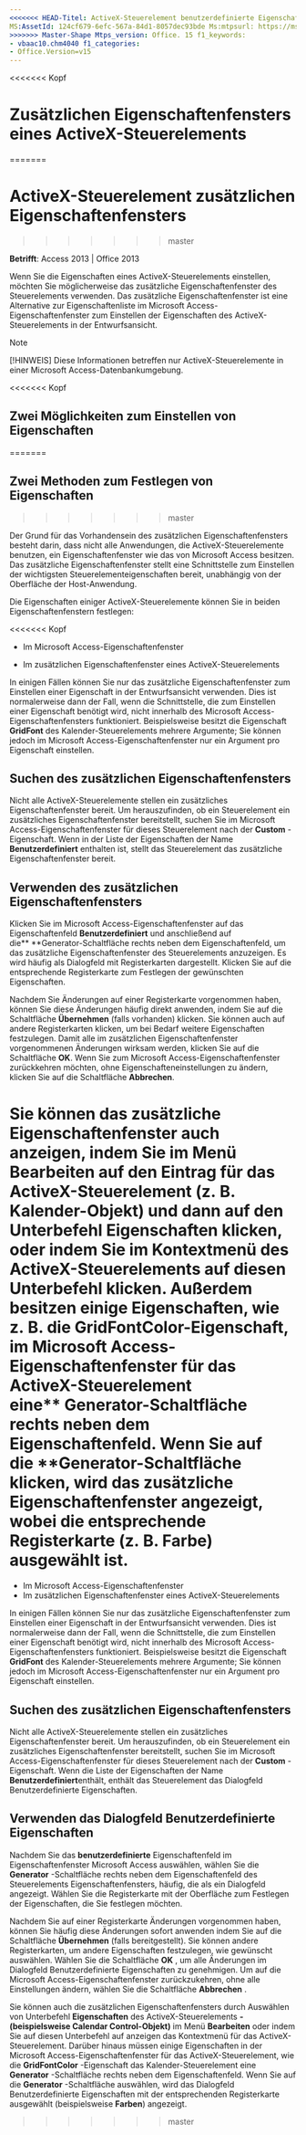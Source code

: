 ```yaml
---
<<<<<<< HEAD-Titel: ActiveX-Steuerelement benutzerdefinierte Eigenschaften Dialogfeld Feld TOCTitle: ActiveX-Steuerelement im Dialogfeld Eigenschaften für benutzerdefinierte Ms:assetid: 124cf679-6efc-567a-84d1-8057dec93bde Ms:mtpsurl: https://msdn.microsoft.com/library/Ff845396(v=office.15) Ms:contentKeyID: 48543338 MS.Date: 09/18/2015 === Titel: ActiveX-Steuerelement Eigenschaftenfensters TOCTitle: ActiveX-Steuerelement benutzerdefinierte Eigenschaften Dialogfeld im Feld Beschreibung: Diese zusätzlichen Eigenschaftenfensters stellt eine Alternative zur Liste der Eigenschaften in der Microsoft Access Eigenschaftenfenster für das Festlegen von Eigenschaften für ActiveX-Steuerelement in der Entwurfsansicht.
MS:AssetId: 124cf679-6efc-567a-84d1-8057dec93bde Ms:mtpsurl: https://msdn.microsoft.com/library/Ff845396(v=office.15) Ms:contentKeyID: 48543338 ms.date: 10/16/2018
>>>>>>> Master-Shape Mtps_version: Office. 15 f1_keywords:
- vbaac10.chm4040 f1_categories:
- Office.Version=v15
---
```


<<<<<<< Kopf
# <a name="activex-controls-custom-properties-dialog-box"></a>Zusätzlichen Eigenschaftenfensters eines ActiveX-Steuerelements
=======
# <a name="activex-control-custom-properties-dialog-box"></a>ActiveX-Steuerelement zusätzlichen Eigenschaftenfensters
>>>>>>> master

**Betrifft**: Access 2013 | Office 2013

Wenn Sie die Eigenschaften eines ActiveX-Steuerelements einstellen, möchten Sie möglicherweise das zusätzliche Eigenschaftenfenster des Steuerelements verwenden. Das zusätzliche Eigenschaftenfenster ist eine Alternative zur Eigenschaftenliste im Microsoft Access-Eigenschaftenfenster zum Einstellen der Eigenschaften des ActiveX-Steuerelements in der Entwurfsansicht.

> [!NOTE]
> [!HINWEIS] Diese Informationen betreffen nur ActiveX-Steuerelemente in einer Microsoft Access-Datenbankumgebung.

<<<<<<< Kopf


## <a name="two-ways-to-set-properties"></a>Zwei Möglichkeiten zum Einstellen von Eigenschaften
=======
## <a name="two-ways-to-set-properties"></a>Zwei Methoden zum Festlegen von Eigenschaften
>>>>>>> master

Der Grund für das Vorhandensein des zusätzlichen Eigenschaftenfensters besteht darin, dass nicht alle Anwendungen, die ActiveX-Steuerelemente benutzen, ein Eigenschaftenfenster wie das von Microsoft Access besitzen. Das zusätzliche Eigenschaftenfenster stellt eine Schnittstelle zum Einstellen der wichtigsten Steuerelementeigenschaften bereit, unabhängig von der Oberfläche der Host-Anwendung.

Die Eigenschaften einiger ActiveX-Steuerelemente können Sie in beiden Eigenschaftenfenstern festlegen:

<<<<<<< Kopf
  - Im Microsoft Access-Eigenschaftenfenster

  - Im zusätzlichen Eigenschaftenfenster eines ActiveX-Steuerelements

In einigen Fällen können Sie nur das zusätzliche Eigenschaftenfenster zum Einstellen einer Eigenschaft in der Entwurfsansicht verwenden. Dies ist normalerweise dann der Fall, wenn die Schnittstelle, die zum Einstellen einer Eigenschaft benötigt wird, nicht innerhalb des Microsoft Access-Eigenschaftenfensters funktioniert. Beispielsweise besitzt die Eigenschaft **GridFont** des Kalender-Steuerelements mehrere Argumente; Sie können jedoch im Microsoft Access-Eigenschaftenfenster nur ein Argument pro Eigenschaft einstellen.

## <a name="finding-the-custom-properties-dialog-box"></a>Suchen des zusätzlichen Eigenschaftenfensters

Nicht alle ActiveX-Steuerelemente stellen ein zusätzliches Eigenschaftenfenster bereit. Um herauszufinden, ob ein Steuerelement ein zusätzliches Eigenschaftenfenster bereitstellt, suchen Sie im Microsoft Access-Eigenschaftenfenster für dieses Steuerelement nach der **Custom** -Eigenschaft. Wenn in der Liste der Eigenschaften der Name **Benutzerdefiniert** enthalten ist, stellt das Steuerelement das zusätzliche Eigenschaftenfenster bereit.

## <a name="using-the-custom-properties-dialog-box"></a>Verwenden des zusätzlichen Eigenschaftenfensters

Klicken Sie im Microsoft Access-Eigenschaftenfenster auf das Eigenschaftenfeld **Benutzerdefiniert** und anschließend auf die** **Generator-Schaltfläche rechts neben dem Eigenschaftenfeld, um das zusätzliche Eigenschaftenfenster des Steuerelements anzuzeigen. Es wird häufig als Dialogfeld mit Registerkarten dargestellt. Klicken Sie auf die entsprechende Registerkarte zum Festlegen der gewünschten Eigenschaften.

Nachdem Sie Änderungen auf einer Registerkarte vorgenommen haben, können Sie diese Änderungen häufig direkt anwenden, indem Sie auf die Schaltfläche **Übernehmen** (falls vorhanden) klicken. Sie können auch auf andere Registerkarten klicken, um bei Bedarf weitere Eigenschaften festzulegen. Damit alle im zusätzlichen Eigenschaftenfenster vorgenommenen Änderungen wirksam werden, klicken Sie auf die Schaltfläche **OK**. Wenn Sie zum Microsoft Access-Eigenschaftenfenster zurückkehren möchten, ohne Eigenschafteneinstellungen zu ändern, klicken Sie auf die Schaltfläche **Abbrechen**.

Sie können das zusätzliche Eigenschaftenfenster auch anzeigen, indem Sie im Menü **Bearbeiten** auf den Eintrag für das ActiveX-Steuerelement (z. B. **Kalender**-**Objekt**) und dann auf den Unterbefehl **Eigenschaften** klicken, oder indem Sie im Kontextmenü des ActiveX-Steuerelements auf diesen Unterbefehl klicken. Außerdem besitzen einige Eigenschaften, wie z. B. die **GridFontColor**-Eigenschaft, im Microsoft Access-Eigenschaftenfenster für das ActiveX-Steuerelement eine** **Generator-Schaltfläche rechts neben dem Eigenschaftenfeld. Wenn Sie auf die** **Generator-Schaltfläche klicken, wird das zusätzliche Eigenschaftenfenster angezeigt, wobei die entsprechende Registerkarte (z. B. **Farbe**) ausgewählt ist.
=======
- Im Microsoft Access-Eigenschaftenfenster
- Im zusätzlichen Eigenschaftenfenster eines ActiveX-Steuerelements

In einigen Fällen können Sie nur das zusätzliche Eigenschaftenfenster zum Einstellen einer Eigenschaft in der Entwurfsansicht verwenden. Dies ist normalerweise dann der Fall, wenn die Schnittstelle, die zum Einstellen einer Eigenschaft benötigt wird, nicht innerhalb des Microsoft Access-Eigenschaftenfensters funktioniert. Beispielsweise besitzt die Eigenschaft **GridFont** des Kalender-Steuerelements mehrere Argumente; Sie können jedoch im Microsoft Access-Eigenschaftenfenster nur ein Argument pro Eigenschaft einstellen.

## <a name="finding-the-custom-properties-dialog-box"></a>Suchen des zusätzlichen Eigenschaftenfensters

Nicht alle ActiveX-Steuerelemente stellen ein zusätzliches Eigenschaftenfenster bereit. Um herauszufinden, ob ein Steuerelement ein zusätzliches Eigenschaftenfenster bereitstellt, suchen Sie im Microsoft Access-Eigenschaftenfenster für dieses Steuerelement nach der **Custom** -Eigenschaft. Wenn die Liste der Eigenschaften der Name **Benutzerdefiniert**enthält, enthält das Steuerelement das Dialogfeld Benutzerdefinierte Eigenschaften.

## <a name="using-the-custom-properties-dialog-box"></a>Verwenden das Dialogfeld Benutzerdefinierte Eigenschaften

Nachdem Sie das **benutzerdefinierte** Eigenschaftenfeld im Eigenschaftenfenster Microsoft Access auswählen, wählen Sie die **Generator** -Schaltfläche rechts neben dem Eigenschaftenfeld des Steuerelements Eigenschaftenfensters, häufig, die als ein Dialogfeld angezeigt. Wählen Sie die Registerkarte mit der Oberfläche zum Festlegen der Eigenschaften, die Sie festlegen möchten.

Nachdem Sie auf einer Registerkarte Änderungen vorgenommen haben, können Sie häufig diese Änderungen sofort anwenden indem Sie auf die Schaltfläche **Übernehmen** (falls bereitgestellt). Sie können andere Registerkarten, um andere Eigenschaften festzulegen, wie gewünscht auswählen. Wählen Sie die Schaltfläche **OK** , um alle Änderungen im Dialogfeld Benutzerdefinierte Eigenschaften zu genehmigen. Um auf die Microsoft Access-Eigenschaftenfenster zurückzukehren, ohne alle Einstellungen ändern, wählen Sie die Schaltfläche **Abbrechen** .

Sie können auch die zusätzlichen Eigenschaftenfensters durch Auswählen von Unterbefehl **Eigenschaften** des ActiveX-Steuerelements **-(beispielsweise **Calendar Control-Objekt**)** im Menü **Bearbeiten** oder indem Sie auf diesen Unterbefehl auf anzeigen das Kontextmenü für das ActiveX-Steuerelement. Darüber hinaus müssen einige Eigenschaften in der Microsoft Access-Eigenschaftenfenster für das ActiveX-Steuerelement, wie die **GridFontColor** -Eigenschaft das Kalender-Steuerelement eine **Generator** -Schaltfläche rechts neben dem Eigenschaftenfeld. Wenn Sie auf die **Generator** -Schaltfläche auswählen, wird das Dialogfeld Benutzerdefinierte Eigenschaften mit der entsprechenden Registerkarte ausgewählt (beispielsweise **Farben**) angezeigt.
>>>>>>> master

